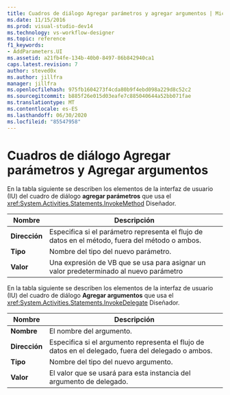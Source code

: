```yaml
---
title: Cuadros de diálogo Agregar parámetros y agregar argumentos | Microsoft Docs
ms.date: 11/15/2016
ms.prod: visual-studio-dev14
ms.technology: vs-workflow-designer
ms.topic: reference
f1_keywords:
- AddParameters.UI
ms.assetid: a21fb4fe-134b-40b0-8497-86b842940ca1
caps.latest.revision: 7
author: steved0x
ms.author: jillfra
manager: jillfra
ms.openlocfilehash: 975fb1604273f4cda80b9f4ebd098a229d8c52c2
ms.sourcegitcommit: b885f26e015d03eafe7c885040644a52bb071fae
ms.translationtype: MT
ms.contentlocale: es-ES
ms.lasthandoff: 06/30/2020
ms.locfileid: "85547958"
---
```

# <a name="add-parameters-and-add-arguments-dialog-boxes"></a>Cuadros de diálogo Agregar parámetros y Agregar argumentos
En la tabla siguiente se describen los elementos de la interfaz de usuario (IU) del cuadro de diálogo **agregar parámetros** que usa el <xref:System.Activities.Statements.InvokeMethod> Diseñador.

|Nombre|Descripción|
|-|-|
|**Dirección**|Especifica si el parámetro representa el flujo de datos en el método, fuera del método o ambos.|
|**Tipo**|Nombre del tipo del nuevo parámetro.|
|**Valor**|Una expresión de VB que se usa para asignar un valor predeterminado al nuevo parámetro|

 En la tabla siguiente se describen los elementos de la interfaz de usuario (IU) del cuadro de diálogo **Agregar argumentos** que usa el <xref:System.Activities.Statements.InvokeDelegate> Diseñador.

|Nombre|Descripción|
|-|-|
|**Nombre**|El nombre del argumento.|
|**Dirección**|Especifica si el argumento representa el flujo de datos en el delegado, fuera del delegado o ambos.|
|**Tipo**|Nombre del tipo del nuevo argumento.|
|**Valor**|El valor que se usará para esta instancia del argumento de delegado.|